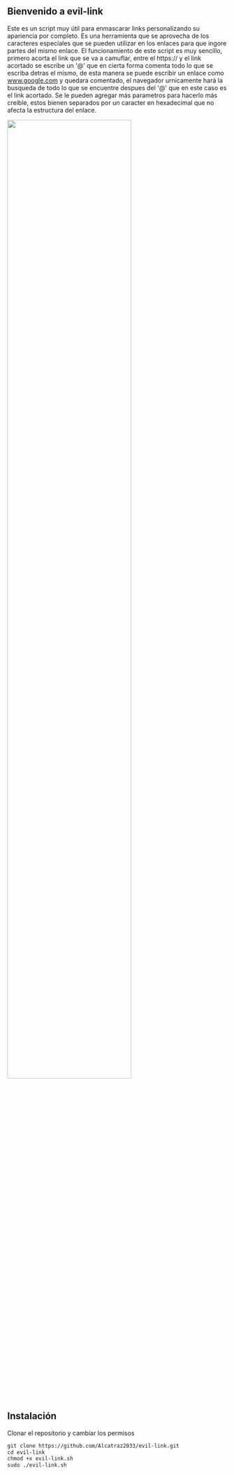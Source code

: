 ## Bienvenido a evil-link
Este es un script muy útil para enmascarar links personalizando su apariencia por completo. 
Es una herramienta que se aprovecha de los caracteres especiales que se pueden utilizar en los enlaces para que ingore partes del mismo enlace.
El funcionamiento de este script es muy sencillo, primero acorta el link que se va a camuflar, entre el https:// y el link acortado se escribe un '@'
que en cierta forma comenta todo lo que se escriba detras el mismo, de esta manera se puede escribir un enlace como www.google.com y quedara comentado, 
el navegador urnicamente hará la busqueda de todo lo que se encuentre despues del '@' que en este caso es el link acortado.
Se le pueden agregar más parametros para hacerlo más creíble, estos bienen separados por un caracter en hexadecimal que no afecta la estructura del enlace.

<p align="left">
	<img src="https://i.imgur.com/Lfp7yKK.png" width="75%" height="75%" align="">
</p>

## Instalación

Clonar el repositorio y cambiar los permisos

```markdown
git clone https://github.com/Alcatraz2033/evil-link.git
cd evil-link
chmod +x evil-link.sh
sudo ./evil-link.sh
```
